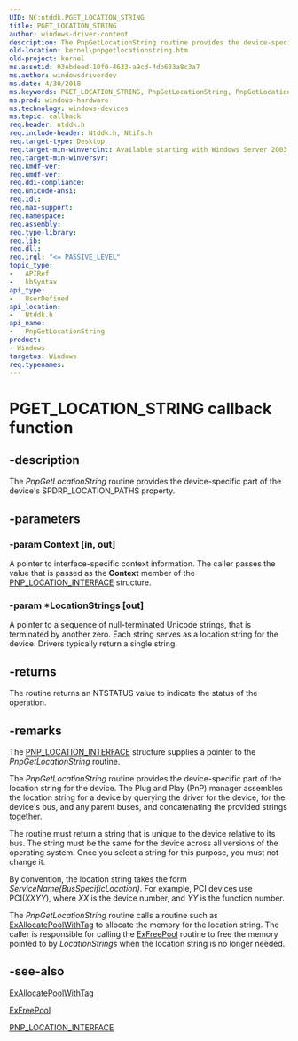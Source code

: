 ```yaml
---
UID: NC:ntddk.PGET_LOCATION_STRING
title: PGET_LOCATION_STRING
author: windows-driver-content
description: The PnpGetLocationString routine provides the device-specific part of the device's SPDRP_LOCATION_PATHS property.
old-location: kernel\pnpgetlocationstring.htm
old-project: kernel
ms.assetid: 03ebdeed-10f0-4633-a9cd-4db683a8c3a7
ms.author: windowsdriverdev
ms.date: 4/30/2018
ms.keywords: PGET_LOCATION_STRING, PnpGetLocationString, PnpGetLocationString routine [Kernel-Mode Driver Architecture], drvr_interface_86bd2a9c-408f-430f-9ab7-5c368600de1e.xml, kernel.pnpgetlocationstring, ntddk/PnpGetLocationString
ms.prod: windows-hardware
ms.technology: windows-devices
ms.topic: callback
req.header: ntddk.h
req.include-header: Ntddk.h, Ntifs.h
req.target-type: Desktop
req.target-min-winverclnt: Available starting with Windows Server 2003.
req.target-min-winversvr: 
req.kmdf-ver: 
req.umdf-ver: 
req.ddi-compliance: 
req.unicode-ansi: 
req.idl: 
req.max-support: 
req.namespace: 
req.assembly: 
req.type-library: 
req.lib: 
req.dll: 
req.irql: "<= PASSIVE_LEVEL"
topic_type:
-	APIRef
-	kbSyntax
api_type:
-	UserDefined
api_location:
-	Ntddk.h
api_name:
-	PnpGetLocationString
product:
- Windows
targetos: Windows
req.typenames: 
---
```


# PGET_LOCATION_STRING callback function


## -description


The <i>PnpGetLocationString</i> routine provides the device-specific part of the device's SPDRP_LOCATION_PATHS property.


## -parameters




### -param Context [in, out]

A pointer to interface-specific context information.  The caller passes the value that is passed as the <b>Context</b> member of the <a href="https://msdn.microsoft.com/library/windows/hardware/ff559634">PNP_LOCATION_INTERFACE</a> structure.


### -param *LocationStrings [out]

A pointer to a sequence of null-terminated Unicode strings, that is terminated by another zero. Each string serves as a location string for the device. Drivers typically return a single string.


## -returns



The routine returns an NTSTATUS value to indicate the status of the operation.




## -remarks



The <a href="https://msdn.microsoft.com/library/windows/hardware/ff559634">PNP_LOCATION_INTERFACE</a> structure supplies a pointer to the <i>PnpGetLocationString</i> routine.

The <i>PnpGetLocationString</i> routine provides the device-specific part of the location string for the device.  The Plug and Play (PnP) manager assembles the location string for a device by querying the driver for the device, for the device's bus, and any parent buses, and concatenating the provided strings together.

The routine must return a string that is unique to the device relative to its bus. The string must be the same for the device across all versions of the operating system. Once you select a string for this purpose, you must not change it.

By convention, the location string takes the form <i>ServiceName(BusSpecificLocation)</i>. For example, PCI devices use PCI(<i>XXYY</i>), where <i>XX</i> is the device number, and <i>YY</i> is the function number.

The <i>PnpGetLocationString</i> routine calls a routine such as <a href="https://msdn.microsoft.com/library/windows/hardware/ff544520">ExAllocatePoolWithTag</a> to allocate the memory for the location string. The caller is responsible for calling the <a href="https://msdn.microsoft.com/library/windows/hardware/ff544590">ExFreePool</a> routine to free the memory pointed to by <i>LocationStrings</i> when the location string is no longer needed.




## -see-also




<a href="https://msdn.microsoft.com/library/windows/hardware/ff544520">ExAllocatePoolWithTag</a>



<a href="https://msdn.microsoft.com/library/windows/hardware/ff544590">ExFreePool</a>



<a href="https://msdn.microsoft.com/library/windows/hardware/ff559634">PNP_LOCATION_INTERFACE</a>
 

 

